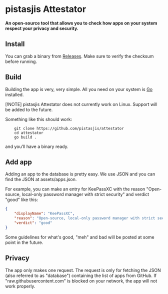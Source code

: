 # pistasjis Attestator

**An open-source tool that allows you to check how apps on your system respect your privacy and security.**

## Install

You can grab a binary from [Releases](/releases). Make sure to verify the checksum before running.

## Build

Building the app is very, very simple. All you need on your system is [Go](https://go.dev) installed.

[!NOTE]
pistasjis Attestator does not currently work on Linux. Support will be added to the future.

Something like this should work:

```
    git clone https://github.com/pistasjis/attestator
    cd attestator
    go build .
```

and you'll have a binary ready.

## Add app

Adding an app to the database is pretty easy. We use JSON and you can find the JSON at assets/apps.json.

For example, you can make an entry for KeePassXC with the reason "Open-source, local-only password manager with strict security" and verdict "good" like this:

```json
{
    "displayName": "KeePassXC",
    "reason": "Open-source, local-only password manager with strict security.",
    "verdict": "good"
}
```

Some guidelines for what's good, "meh" and bad will be posted at some point in the future.

## Privacy

The app only makes one request. The request is only for fetching the JSON (also referred to as "database") containing the list of apps from GitHub. If "raw.githubusercontent.com" is blocked on your network, the app will not work properly.